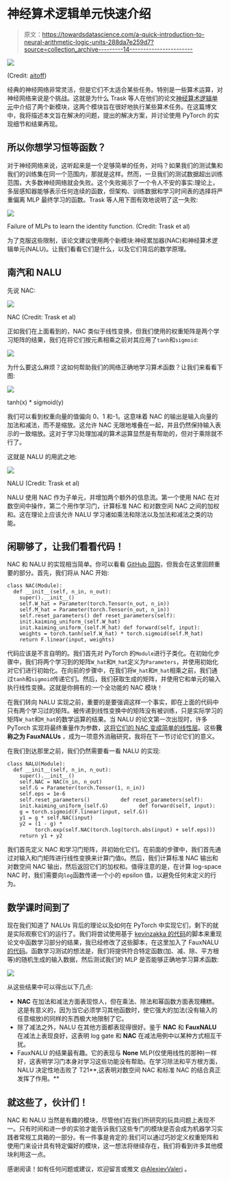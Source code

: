# 神经算术逻辑单元快速介绍

> 原文：<https://towardsdatascience.com/a-quick-introduction-to-neural-arithmetic-logic-units-288da7e259d7?source=collection_archive---------14----------------------->

![](img/3fe4539e26f693ffc64d31efa608cd23.png)

(Credit: [aitoff](https://pixabay.com/en/users/aitoff-388338/))

经典的神经网络非常灵活，但是它们不太适合某些任务。特别是一些算术运算，对神经网络来说是个挑战。这就是为什么 Trask 等人在他们的论文[神经算术逻辑单元](https://arxiv.org/pdf/1808.00508.pdf)中介绍了两个新模块，这两个模块旨在很好地执行某些算术任务。在这篇博文中，我将描述本文旨在解决的问题，提出的解决方案，并讨论使用 PyTorch 的实现细节和结果再现。

## 所以你想学习恒等函数？

对于神经网络来说，这听起来是一个足够简单的任务，对吗？如果我们的测试集和我们的训练集在同一个范围内，那就是这样。然而，一旦我们的测试数据超出训练范围，大多数神经网络就会失败。这个失败揭示了一个令人不安的事实:理论上，多层感知器能够表示任何连续的函数，但架构、训练数据和学习时间表的选择将严重偏离 MLP 最终学习的函数。Trask 等人用下图有效地说明了这一失败:

![](img/0ada934af61efbd7e01ae2b0bc905ae4.png)

Failure of MLPs to learn the identity function. (Credit: Trask et al)

为了克服这些限制，该论文建议使用两个新模块:神经累加器(NAC)和神经算术逻辑单元(NALU)。让我们看看它们是什么，以及它们背后的数学原理。

## 南汽和 NALU

先说 NAC:

![](img/602890902734f7994e48f58b17881c69.png)

NAC (Credit: Trask et al)

正如我们在上面看到的，NAC 类似于线性变换，但我们使用的权重矩阵是两个学习矩阵的结果，我们在将它们按元素相乘之前对其应用了`tanh`和`sigmoid`:

![](img/f5bbc5a5ae08303196dab0272cf8f467.png)

为什么要这么麻烦？这如何帮助我们的网络正确地学习算术函数？让我们来看看下图:

![](img/0c004dfd673210ba0f5deb5f4602fc89.png)

tanh(x) * sigmoid(y)

我们可以看到权重向量的值偏向 0、1 和-1。这意味着 NAC 的输出是输入向量的加法和减法，而不是缩放。这允许 NAC 无限地堆叠在一起，并且仍然保持输入表示的一致缩放。这对于学习处理加减的算术运算显然是有帮助的，但对于乘除就不行了。

这就是 NALU 的用武之地:

![](img/880894464407ee26ffd1604b923c18bf.png)

NALU (Credit: Trask et al)

NALU 使用 NAC 作为子单元，并增加两个额外的信息流。第一个使用 NAC 在对数空间中操作，第二个用作学习门，计算标准 NAC 和对数空间 NAC 之间的加权和。这在理论上应该允许 NALU 学习诸如乘法和除法以及加法和减法之类的功能。

## 闲聊够了，让我们看看代码！

NAC 和 NALU 的实现相当简单。你可以看看 [GitHub 回购](https://github.com/vrxacs/NALU)，但我会在这里回顾重要的部分。首先，我们将从 NAC 开始:

```
class NAC(Module):    
  def __init__(self, n_in, n_out):
    super().__init__()
    self.W_hat = Parameter(torch.Tensor(n_out, n_in))
    self.M_hat = Parameter(torch.Tensor(n_out, n_in))
    self.reset_parameters() def reset_parameters(self):
    init.kaiming_uniform_(self.W_hat)         
    init.kaiming_uniform_(self.M_hat) def forward(self, input):
    weights = torch.tanh(self.W_hat) * torch.sigmoid(self.M_hat)
    return F.linear(input, weights)
```

代码应该是不言自明的。我们首先对 PyTorch 的`Module`进行子类化。在初始化步骤中，我们将两个学习到的矩阵`W_hat`和`M_hat`定义为`Parameters`，并使用初始化对它们进行初始化。在向前的步骤中，在我们将`W_hat`和`M_hat`相乘之前，我们通过`tanh`和`sigmoid`传递它们。然后，我们获取生成的矩阵，并使用它和单元的输入执行线性变换。这就是你拥有的:一个全功能的 NAC 模块！

在我们转向 NALU 实现之前，重要的是要强调这样一个事实，即在上面的代码中只有两个学习过的矩阵。被传递到线性变换中的矩阵没有被训练，只是实际学习的矩阵`W_hat`和`M_hat`的数学运算的结果。当 NALU 的论文第一次出现时，许多 PyTorch 实现将最终重量作为参数，[这将它们的 NAC 变成简单的线性层](https://github.com/vrxacs/NALU/blob/master/fauxNAC.ipynb)。这些**我称之为 FauxNALUs** ，成为一项意外消融研究，我将在下一节讨论它们的意义。

在我们到达那里之前，我们仍然需要看一看 NALU 的实现:

```
class NALU(Module):    
  def __init__(self, n_in, n_out):
    super().__init__()        
    self.NAC = NAC(n_in, n_out)        
    self.G = Parameter(torch.Tensor(1, n_in))        
    self.eps = 1e-6        
    self.reset_parameters()          def reset_parameters(self):        
    init.kaiming_uniform_(self.G)          def forward(self, input):        
    g = torch.sigmoid(F.linear(input, self.G))        
    y1 = g * self.NAC(input)        
    y2 = (1 - g) * 
         torch.exp(self.NAC(torch.log(torch.abs(input) + self.eps)))
    return y1 + y2
```

我们首先定义 NAC 和学习门矩阵，并初始化它们。在前面的步骤中，我们首先通过对输入和门矩阵进行线性变换来计算门值`G`。然后，我们计算标准 NAC 输出和对数空间 NAC 输出，然后返回它们的加权和。值得注意的是，在计算 log-space NAC 时，我们需要向`log`函数传递一个小的 epsilon 值，以避免任何未定义的行为。

## 数学课时间到了

现在我们知道了 NALUs 背后的理论以及如何在 PyTorch 中实现它们，剩下的就是实际观察它们的运行了。我们将尝试使用基于 [kevinzakka 的代码](https://github.com/kevinzakka/NALU-pytorch)的脚本来重现论文中函数学习部分的结果，我已经修改了这些脚本，在这里加入了 FauxNALU [的代码](https://github.com/vrxacs/NALU-pytorch)。函数学习测试的想法是，我们将提供符合特定函数(加、减、除、平方根等)的随机生成的输入数据，然后测试我们的 MLP 是否能够正确地学习算术函数:

![](img/191ce408588f674ea245fbea43b509f8.png)

从这些结果中可以得出以下几点:

*   **NAC** 在加法和减法方面表现惊人，但在乘法、除法和幂函数方面表现糟糕。这是有意义的，因为当它必须学习其他函数时，使它强大的加法(没有输入的任意缩放)的同样的东西极大地限制了它。
*   除了减法之外，NALU 在其他方面都表现得很好。鉴于 **NAC** 和 **FauxNALU** 在减法上表现良好，这表明 log gate 和 **NAC** 在减法用例中以某种方式相互干扰。
*   FauxNALU 的结果最有趣。它的表现与 **None** MLP(仅使用线性的那种)一样好，这表明学习门本身对学习这些功能没有帮助。在学习除法和平方根方面，NALU 决定性地击败了 T21**,这表明对数空间 NAC 和标准 NAC 的结合真正发挥了作用。**

## 就这些了，伙计们！

NAC 和 NALU 当然是有趣的模块，尽管他们在我们所研究的玩具问题上表现不一。只有时间和进一步的实验才能告诉我们这些专门的模块是否会成为机器学习实践者常规工具箱的一部分。有一件事是肯定的:我们可以通过巧妙定义权重矩阵和使用门来设计具有特定偏好的模块，这一想法将继续存在，我们将看到许多其他模块利用这一点。

感谢阅读！如有任何问题或建议，欢迎留言或推文 [@AlexievValeri](https://twitter.com/AlexievValeri) 。